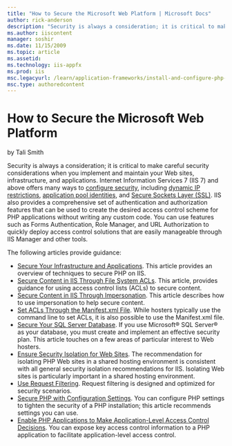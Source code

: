 ```yaml
---
title: "How to Secure the Microsoft Web Platform | Microsoft Docs"
author: rick-anderson
description: "Security is always a consideration; it is critical to make careful security considerations when you implement and maintain your Web sites, infrastructure, an..."
ms.author: iiscontent
manager: soshir
ms.date: 11/15/2009
ms.topic: article
ms.assetid: 
ms.technology: iis-appfx
ms.prod: iis
msc.legacyurl: /learn/application-frameworks/install-and-configure-php-on-iis/how-to-secure-the-microsoft-web-platform
msc.type: authoredcontent
---
```

How to Secure the Microsoft Web Platform
====================
by Tali Smith

Security is always a consideration; it is critical to make careful security considerations when you implement and maintain your Web sites, infrastructure, and applications. Internet Information Services 7 (IIS 7) and above offers many ways to [configure security](../../manage/configuring-security/index.md), including [dynamic IP restrictions](../../manage/configuring-security/using-dynamic-ip-restrictions.md), [application pool identities](../../manage/configuring-security/application-pool-identities.md), and [Secure Sockets Layer (SSL)](../../manage/configuring-security/how-to-set-up-ssl-on-iis.md). IIS also provides a comprehensive set of authentication and authorization features that can be used to create the desired access control scheme for PHP applications without writing any custom code. You can use features such as Forms Authentication, Role Manager, and URL Authorization to quickly deploy access control solutions that are easily manageable through IIS Manager and other tools.

The following articles provide guidance:

- [Secure Your Infrastructure and Applications](secure-your-infrastructure-and-php-applications.md). This article provides an overview of techniques to secure PHP on IIS.
- [Secure Content in IIS Through File System ACLs](../../get-started/planning-for-security/secure-content-in-iis-through-file-system-acls.md). This article, provides guidance for using access control lists (ACLs) to secure content.
- [Secure Content in IIS Through Impersonation](secure-content-in-iis-through-impersonation.md). This article describes how to use impersonation to help secure content.
- [Set ACLs Through the Manifest.xml File](../../get-started/planning-for-security/set-acls-through-the-manifestxml-file.md). While hosters typically use the command line to set ACLs, it is also possible to use the Manifest.xml file.
- [Secure Your SQL Server Database](secure-your-sql-server-database.md). If you use Microsoft® SQL Server® as your database, you must create and implement an effective security plan. This article touches on a few areas of particular interest to Web hosters.
- [Ensure Security Isolation for Web Sites](../../manage/configuring-security/ensure-security-isolation-for-web-sites.md). The recommendation for isolating PHP Web sites in a shared hosting environment is consistent with all general security isolation recommendations for IIS. Isolating Web sites is particularly important in a shared hosting environment.
- [Use Request Filtering](../../manage/configuring-security/use-request-filtering.md). Request filtering is designed and optimized for security scenarios.
- [Secure PHP with Configuration Settings](secure-php-with-configuration-settings.md). You can configure PHP settings to tighten the security of a PHP installation; this article recommends settings you can use.
- [Enable PHP Applications to Make Application-Level Access Control Decisions](enable-php-applications-to-make-application-level-access-control-decisions.md). You can expose key access control information to a PHP application to facilitate application-level access control.
